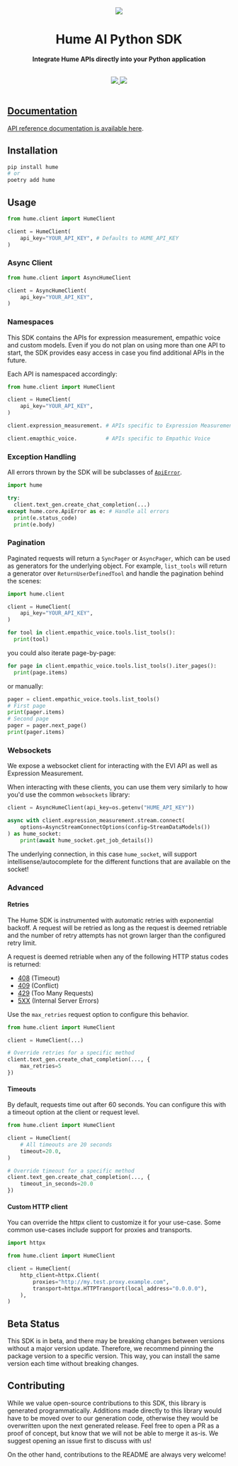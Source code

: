 <div align="center">
  <img src="https://storage.googleapis.com/hume-public-logos/hume/hume-banner.png">
  <h1>Hume AI Python SDK</h1>

  <p>
    <strong>Integrate Hume APIs directly into your Python application</strong>
  </p>

  <br>
  <div>
    <a href="https://pypi.python.org/pypi/hume"><img src="https://img.shields.io/pypi/v/hume">
    <a href="https://buildwithfern.com/"><img src="https://img.shields.io/badge/%F0%9F%8C%BF-SDK%20generated%20by%20Fern-brightgreen">     
  </div>
  <br>
</div>

## Documentation

API reference documentation is available [here](https://dev.hume.ai/reference/).

## Installation

```sh
pip install hume
# or
poetry add hume
```

## Usage

```python
from hume.client import HumeClient

client = HumeClient(
    api_key="YOUR_API_KEY", # Defaults to HUME_API_KEY
)
```

### Async Client

```python
from hume.client import AsyncHumeClient

client = AsyncHumeClient(
    api_key="YOUR_API_KEY",
)
```

### Namespaces

This SDK contains the APIs for expression measurement, empathic voice and custom models. Even
if you do not plan on using more than one API to start, the SDK provides easy access in
case you find additional APIs in the future.

Each API is namespaced accordingly:

```python
from hume.client import HumeClient

client = HumeClient(
    api_key="YOUR_API_KEY",
)

client.expression_measurement. # APIs specific to Expression Measurement

client.emapthic_voice.         # APIs specific to Empathic Voice
```

### Exception Handling

All errors thrown by the SDK will be subclasses of [`ApiError`](./src/hume/core/api_error.py).

```python
import hume

try:
  client.text_gen.create_chat_completion(...)
except hume.core.ApiError as e: # Handle all errors
  print(e.status_code)
  print(e.body)
```

### Pagination

Paginated requests will return a `SyncPager` or `AsyncPager`, which can be used as generators for the underlying object. For example, `list_tools` will return a generator over `ReturnUserDefinedTool` and handle the pagination behind the scenes:

```python
import hume.client

client = HumeClient(
    api_key="YOUR_API_KEY",
)

for tool in client.empathic_voice.tools.list_tools():
  print(tool)
```

you could also iterate page-by-page:

```python
for page in client.empathic_voice.tools.list_tools().iter_pages():
  print(page.items)
```

or manually:

```python
pager = client.empathic_voice.tools.list_tools()
# First page
print(pager.items)
# Second page
pager = pager.next_page()
print(pager.items)
```

### Websockets

We expose a websocket client for interacting with the EVI API as well as Expression Measurement.

When interacting with these clients, you can use them very similarly to how you'd use the common `websockets` library:

```python
client = AsyncHumeClient(api_key=os.getenv("HUME_API_KEY"))

async with client.expression_measurement.stream.connect(
    options=AsyncStreamConnectOptions(config=StreamDataModels())
) as hume_socket:
    print(await hume_socket.get_job_details())
```

The underlying connection, in this case `hume_socket`, will support intellisense/autocomplete for the different functions that are available on the socket!

### Advanced

#### Retries

The Hume SDK is instrumented with automatic retries with exponential backoff. A request will be
retried as long as the request is deemed retriable and the number of retry attempts has not grown larger
than the configured retry limit.

A request is deemed retriable when any of the following HTTP status codes is returned:

- [408](https://developer.mozilla.org/en-US/docs/Web/HTTP/Status/408) (Timeout)
- [409](https://developer.mozilla.org/en-US/docs/Web/HTTP/Status/409) (Conflict)
- [429](https://developer.mozilla.org/en-US/docs/Web/HTTP/Status/429) (Too Many Requests)
- [5XX](https://developer.mozilla.org/en-US/docs/Web/HTTP/Status/500) (Internal Server Errors)

Use the `max_retries` request option to configure this behavior.

```python
from hume.client import HumeClient

client = HumeClient(...)

# Override retries for a specific method
client.text_gen.create_chat_completion(..., {
    max_retries=5
})
```

#### Timeouts

By default, requests time out after 60 seconds. You can configure this with a
timeout option at the client or request level.

```python
from hume.client import HumeClient

client = HumeClient(
    # All timeouts are 20 seconds
    timeout=20.0,
)

# Override timeout for a specific method
client.text_gen.create_chat_completion(..., {
    timeout_in_seconds=20.0
})
```

#### Custom HTTP client

You can override the httpx client to customize it for your use-case. Some common use-cases
include support for proxies and transports.

```python
import httpx

from hume.client import HumeClient

client = HumeClient(
    http_client=httpx.Client(
        proxies="http://my.test.proxy.example.com",
        transport=httpx.HTTPTransport(local_address="0.0.0.0"),
    ),
)
```

## Beta Status

This SDK is in beta, and there may be breaking changes between versions without a major
version update. Therefore, we recommend pinning the package version to a specific version.
This way, you can install the same version each time without breaking changes.

## Contributing

While we value open-source contributions to this SDK, this library is generated programmatically.
Additions made directly to this library would have to be moved over to our generation code,
otherwise they would be overwritten upon the next generated release. Feel free to open a PR as
a proof of concept, but know that we will not be able to merge it as-is. We suggest opening
an issue first to discuss with us!

On the other hand, contributions to the README are always very welcome!

